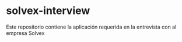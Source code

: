 # solvex-interview
Este repositorio contiene la aplicación requerida en la entrevista con al empresa Solvex
